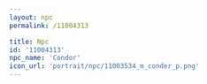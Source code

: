 ```yaml
---
layout: npc
permalink: /11004313

title: Npc
id: '11004313'
npc_name: 'Condor'
icon_url: 'portrait/npc/11003534_m_conder_p.png'
---
```

